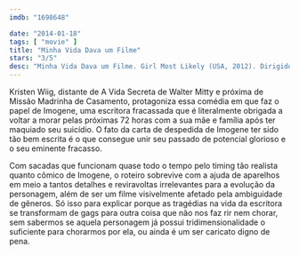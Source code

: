 ```yaml
---
imdb: "1698648"

date: "2014-01-18"
tags: [ "movie" ]
title: "Minha Vida Dava um Filme"
stars: "3/5"
desc: "Minha Vida Dava um Filme. Girl Most Likely (USA, 2012). Dirigido por Shari Springer Berman, Robert Pulcini. Escrito por Michelle Morgan. Com Kristen Wiig, Annette Bening, Matt Dillon, Darren Criss, Christopher Fitzgerald, June Diane Raphael, Natasha Lyonne, Bob Balaban, Sydney Lucas."
---
```

Kristen Wiig, distante de A Vida Secreta de Walter Mitty e próxima de Missão Madrinha de Casamento, protagoniza essa comédia em que faz o papel de Imogene, uma escritora fracassada que é literalmente obrigada a voltar a morar pelas próximas 72 horas com a sua mãe e família após ter maquiado seu suicídio. O fato da carta de despedida de Imogene ter sido tão bem escrita é o que consegue unir seu passado de potencial glorioso e o seu eminente fracasso.

Com sacadas que funcionam quase todo o tempo pelo timing tão realista quanto cômico de Imogene, o roteiro sobrevive com a ajuda de aparelhos em meio a tantos detalhes e reviravoltas irrelevantes para a evolução da personagem, além de ser um filme visivelmente afetado pela ambiguidade de gêneros. Só isso para explicar porque as tragédias na vida da escritora se transformam de gags para outra coisa que não nos faz rir nem chorar, sem sabermos se aquela personagem já possui tridimensionalidade o suficiente para chorarmos por ela, ou ainda é um ser caricato digno de pena.
